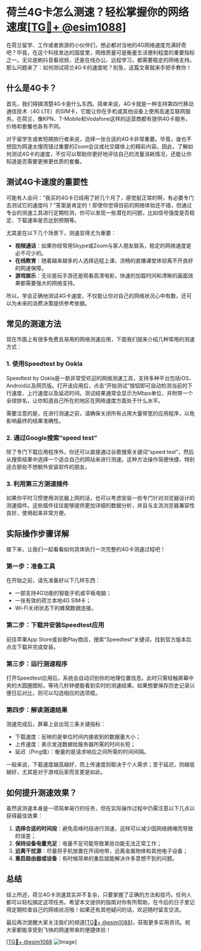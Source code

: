 # 荷兰4G卡怎么测速？轻松掌握你的网络速度[[TG💪+ @esim1088](https://t.me/s/esim1088)]

在荷兰留学、工作或者旅游的小伙伴们，想必都对当地的4G网络速度充满好奇吧？毕竟，在这个科技发达的国度里，网络质量可是衡量生活便利程度的重要指标之一。无论是刷抖音看视频，还是在线办公、远程学习，都需要稳定的网络支持。那么问题来了：如何测试荷兰4G卡的速度呢？别急，这篇文章就来手把手教你！

## 什么是4G卡？

首先，我们得搞清楚4G卡是什么东西。简单来说，4G卡就是一种支持第四代移动通信技术（4G LTE）的SIM卡，它能让你在手机或其他设备上使用高速互联网服务。在荷兰，像KPN、T-Mobile和Vodafone这样的运营商都有提供4G卡服务，价格和套餐也各有不同。

对于留学生或者短期旅行者来说，选择一张合适的4G卡非常重要。毕竟，谁也不想因为网速太慢而错过重要的Zoom会议或社交媒体上的精彩内容。因此，了解如何测试4G卡的速度，不仅可以帮助你更好地评估自己的流量消耗情况，还能让你知道是否需要更换更优质的套餐。

## 测试4G卡速度的重要性

可能有人会问：“我买的4G卡已经用了好几个月了，感觉挺正常的啊，有必要专门去测试它的速度吗？”答案是肯定的！即使你觉得目前的网络体验还不错，但通过专业的测速工具进行定期检测，你可以发现一些潜在的问题，比如信号强度是否稳定、下载速率是否达到预期等。

尤其是在以下几个场景下，测速显得尤为重要：

- **视频通话**：如果你经常用Skype或Zoom与家人朋友联系，稳定的网络速度是必不可少的。
- **在线教育**：随着越来越多的人选择远程上课，流畅的直播课堂体验离不开良好的网速保障。
- **游戏娱乐**：无论是玩手游还是观看高清电影，快速的加载时间和清晰的画面效果都需要强大的网络支持。
  
所以，学会正确地测试4G卡速度，不仅能让你对自己的网络状况心中有数，还可以为未来的消费决策提供参考依据。

## 常见的测速方法

现在市面上有很多免费且易用的网络测速应用，下面我们就来介绍几种常用的测速方式：

### 1. 使用Speedtest by Ookla

Speedtest by Ookla是一款非常受欢迎的网络测速工具，支持多种平台包括iOS、Android以及网页版。打开该应用后，点击“开始测试”按钮即可自动检测当前的下行速度、上行速度以及延迟时间。测试结果通常会显示为Mbps单位，并附带一个全球排名，让你知道自己所在的地区在网络速度方面处于什么水平。

需要注意的是，在进行测速之前，请确保关闭所有占用大量带宽的应用程序，以免影响最终的结果准确性。

### 2. 通过Google搜索“speed test”

除了专门下载应用程序外，你还可以直接通过谷歌搜索关键词“speed test”，然后从搜索结果中选择一个适合自己的网站来进行测速。这种方法操作简便快捷，特别适合那些不想额外安装软件的朋友。

### 3. 利用第三方测速插件

如果你平时习惯使用浏览器上网的话，也可以考虑安装一些专门针对浏览器设计的测速插件。这些插件往往能够提供更加详细的数据分析，并且与主流浏览器兼容性良好，使用起来非常方便。

## 实际操作步骤详解

接下来，让我们一起看看如何具体执行一次完整的4G卡测速过程吧！

### 第一步：准备工具

在开始之前，请先准备好以下几样东西：
- 一部支持4G功能的智能手机或平板电脑；
- 一张有效的荷兰本地4G SIM卡；
- Wi-Fi关闭状态下的蜂窝数据连接。

### 第二步：下载并安装Speedtest应用

前往苹果App Store或谷歌Play商店，搜索“Speedtest”关键词，找到官方版本后点击下载并完成安装。

### 第三步：运行测速程序

打开Speedtest应用后，系统会自动识别你的地理位置信息。此时只需轻触屏幕中央的大圆圈图标，等待几秒钟便能看到实时的测速结果。如果想要保存历史记录以便日后对比，则可以勾选相应的选项框。

### 第四步：解读测速结果

测速完成后，屏幕上会出现三条关键指标：
- 下载速度：反映的是单位时间内接收到的数据量大小；
- 上传速度：表示发送数据给服务器所需的时间长短；
- 延迟（Ping值）：衡量的是请求响应之间所需的时间间隔。

一般来说，下载速度越高越好，而上传速度则取决于个人需求；至于延迟，则越低越好，尤其是对于游戏玩家而言更是如此。

## 如何提升测速效果？

虽然说测速本身是一项简单易行的任务，但在实际操作过程中仍需注意以下几点以获得最佳效果：

1. **选择合适的时间段**：避免高峰时段进行测速，这样可以减少因网络拥堵而导致的误差；
2. **保持设备电量充足**：电量不足可能导致某些功能无法正常工作；
3. **远离干扰源**：尽量将手机放置在开阔地带，远离金属物体和其他电子设备；
4. **重启路由器或设备**：有时候简单的重启就能解决许多意想不到的问题。

## 总结

综上所述，荷兰4G卡测速其实并不复杂，只要掌握了正确的方法和技巧，任何人都可以轻松搞定这项任务。希望本文提供的指南对你有所帮助，在今后的日子里记得定期检查自己的网络状况哦！如果还有其他疑问的话，欢迎随时留言交流。

最后再次提醒大家关注我们的频道[[TG💪+ @esim1088](https://t.me/s/esim1088)]，获取更多实用资讯。祝大家都能享受到飞快的网速带来的便捷体验！

[[TG💪+ @esim1088](https://t.me/s/esim1088) ![Image](https://i.postimg.cc/4NQfJmqS/Snipaste-2025-05-13-00-14-12.png)]